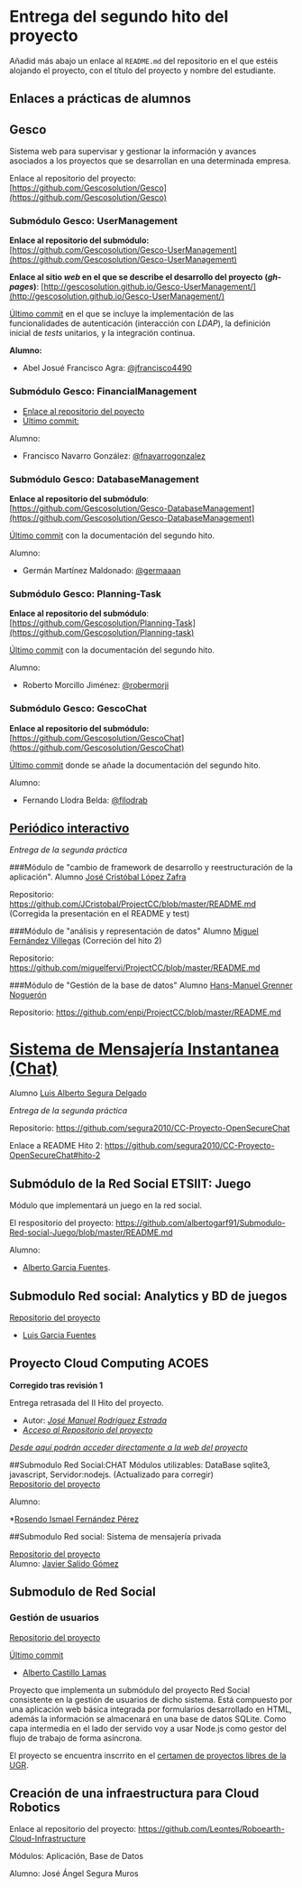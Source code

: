 # Entrega del segundo hito del proyecto

Añadid más abajo un enlace al `README.md` del repositorio en el que estéis alojando el proyecto, con el título del proyecto y nombre del
estudiante.

## Enlaces a prácticas de alumnos

## Gesco
Sistema web para supervisar y gestionar la información y avances asociados a los proyectos que se desarrollan en una determinada empresa.

Enlace al repositorio del proyecto: [https://github.com/Gescosolution/Gesco](https://github.com/Gescosolution/Gesco)

### Submódulo Gesco: UserManagement

**Enlace al repositorio del submódulo:** [https://github.com/Gescosolution/Gesco-UserManagement](https://github.com/Gescosolution/Gesco-UserManagement)

**Enlace al sitio _web_ en el que se describe el desarrollo del proyecto (_gh-pages_)**: [http://gescosolution.github.io/Gesco-UserManagement/](http://gescosolution.github.io/Gesco-UserManagement/)

[Último commit](https://github.com/Gescosolution/Gesco-UserManagement/commit/3333d8a03b66869291bf268d4cd90eb2628288df) en el que se incluye la implementación de las funcionalidades de autenticación (interacción con _LDAP_), la definición inicial de _tests_ unitarios, y la integración continua.

**Alumno:**
- Abel Josué Francisco Agra: [@jfrancisco4490](https://github.com/jfrancisco4490)

### Submódulo Gesco: FinancialManagement

- [Enlace al repositorio del poyecto](https://github.com/fnavarrogonzalez/Financial-Management)
- [Último commit:](https://github.com/fnavarrogonzalez/Financial-Management/commit/26a8570c0d99edf4850aa3622957b20cb3034689)

Alumno:
- Francisco Navarro González: [@fnavarrogonzalez](https://github.com/fnavarrogonzalez)

### Submódulo Gesco: DatabaseManagement

**Enlace al repositorio del submódulo**: [https://github.com/Gescosolution/Gesco-DatabaseManagement](https://github.com/Gescosolution/Gesco-DatabaseManagement)

[Último commit](https://github.com/Gescosolution/Gesco-DatabaseManagement/commit/2243f862c2306a387841e70194e7c7c82d599d3c) con la documentación del segundo hito.

Alumno:
- Germán Martínez Maldonado: [@germaaan](https://github.com/germaaan)

### Submódulo Gesco: Planning-Task

**Enlace al repositorio del submódulo**: [https://github.com/Gescosolution/Planning-Task](https://github.com/Gescosolution/Planning-task)

[Último commit](https://github.com/Gescosolution/Planning-task/commit/b716c9d9bfa51f5f4db65ee460c5a48b1122dec1) con la documentación del segundo hito.

Alumno:
- Roberto Morcillo Jiménez: [@robermorji](https://github.com/robermorji)

### Submódulo Gesco: GescoChat

**Enlace al repositorio del submódulo:** [https://github.com/Gescosolution/GescoChat](https://github.com/Gescosolution/GescoChat)

[Último commit](https://github.com/Gescosolution/GescoChat/commit/f84f359c4f7471ac7fdbaf101e1f31e9cbed1599) donde se añade la documentación del segundo hito.

Alumno:
- Fernando Llodra Belda: [@fllodrab](https://github.com/fllodrab)


## [Periódico interactivo](https://github.com/ProyectCC/PeriodicoInteractivo)

*Entrega de la segunda práctica*

###Módulo de "cambio de framework de desarrollo y reestructuración de la aplicación".
Alumno [José Cristóbal López Zafra](https://github.com/JCristobal)

Repositorio: https://github.com/JCristobal/ProjectCC/blob/master/README.md
(Corregida la presentación en el README y test)

###Módulo de "análisis y representación de datos" 
Alumno [Miguel Fernández Villegas](https://github.com/miguelfervi)
(Correción del hito 2)

Repositorio: https://github.com/miguelfervi/ProjectCC/blob/master/README.md

###Módulo de "Gestión de la base de datos"
Alumno [Hans-Manuel Grenner Noguerón](https://github.com/enpi)

Repositorio: https://github.com/enpi/ProjectCC/blob/master/README.md


# [Sistema de Mensajería Instantanea (Chat)](https://github.com/segura2010/CC-Proyecto-OpenSecureChat)
Alumno [Luis Alberto Segura Delgado](https://github.com/segura2010)

*Entrega de la segunda práctica*

Repositorio: https://github.com/segura2010/CC-Proyecto-OpenSecureChat

Enlace a README Hito 2: https://github.com/segura2010/CC-Proyecto-OpenSecureChat#hito-2

## Submódulo de la Red Social ETSIIT: Juego

Módulo que implementará un juego en la red social.

El respositorio del proyecto: https://github.com/albertogarf91/Submodulo-Red-social-Juego/blob/master/README.md

Alumno:

* [Alberto Garcia Fuentes](https://github.com/albertogarf91).


## Submodulo Red social: Analytics y BD de juegos

[Repositorio del proyecto](https://github.com/luishexen/Submodulo-Red-social-Analytics/blob/master/README.md)

* [Luis Garcia Fuentes](https://github.com/luishexen)


## Proyecto Cloud Computing ACOES
**Corregido tras revisión 1**

Entrega retrasada del II Hito del proyecto.
* Autor: [*José Manuel Rodríguez Estrada*](https://github.com/jmrodriguez90/)
* [*Acceso al Repositorio del proyecto*](https://github.com/jmrodriguez90/ProyectoCCACOES)

[*Desde aquí podrán acceder directamente a la web del proyecto*](http://jmrodriguez90.github.io/ProyectoCCACOES/)


##Submodulo Red Social:CHAT
Módulos utilizables: DataBase sqlite3, javascript, Servidor:nodejs.
(Actualizado para corregir)    
[Repositorio del proyecto](https://github.com/lrdzero/CCProyect)

Alumno:
    
*[Rosendo Ismael Fernández Pérez](https://github.com/lrdzero)
    
##Submodulo Red social: Sistema de mensajería privada

[Repositorio del proyecto](https://github.com/JaviSG91/CloudComputingRedSocial.git)  
Alumno: [Javier Salido Gómez](https://github.com/JaviSG91)

## Submodulo de Red Social
### Gestión de usuarios

[Repositorio del proyecto](https://github.com/alcasla/ProyectoCloudComputing)

[Último commit](https://github.com/alcasla/ProyectoCloudComputing/commit/eed70881adee62790f25edaa124e963df33f8428)

* [Alberto Castillo Lamas](https://github.com/alcasla)

Proyecto que implementa un submódulo del proyecto Red Social consistente en la gestión de usuarios de dicho sistema.
Está compuesto por una aplicación web básica integrada por formularios desarrollado en HTML, además la información se almacenará en una base de datos SQLite.
Como capa intermedia en el lado der servido voy a usar Node.js como gestor del flujo de trabajo de forma asíncrona.

El proyecto se encuentra inscrrito en el [certamen de proyectos libres de la UGR](http://osl.ugr.es/2015/10/01/certamen-de-proyectos-libres-de-la-universidad-de-granada-2015-2016/).


## Creación de una infraestructura para Cloud Robotics

Enlace al repositorio del proyecto: https://github.com/Leontes/Roboearth-Cloud-Infrastructure

Módulos: Aplicación, Base de Datos

Alumno: José Ángel Segura Muros
